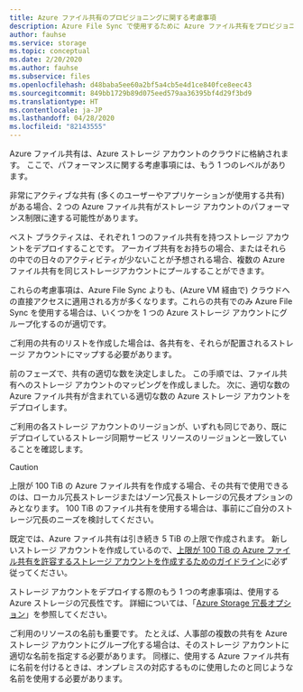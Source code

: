 ```yaml
---
title: Azure ファイル共有のプロビジョニングに関する考慮事項
description: Azure File Sync で使用するために Azure ファイル共有をプロビジョニングします。移行ドキュメント間で共有する一般的なテキスト ブロック。
author: fauhse
ms.service: storage
ms.topic: conceptual
ms.date: 2/20/2020
ms.author: fauhse
ms.subservice: files
ms.openlocfilehash: d48baba5ee60a2bf5a4cb5e4d1ce840fce8eec43
ms.sourcegitcommit: 849bb1729b89d075eed579aa36395bf4d29f3bd9
ms.translationtype: HT
ms.contentlocale: ja-JP
ms.lasthandoff: 04/28/2020
ms.locfileid: "82143555"
---
```

Azure ファイル共有は、Azure ストレージ アカウントのクラウドに格納されます。
ここで、パフォーマンスに関する考慮事項には、もう 1 つのレベルがあります。

非常にアクティブな共有 (多くのユーザーやアプリケーションが使用する共有) がある場合、2 つの Azure ファイル共有がストレージ アカウントのパフォーマンス制限に達する可能性があります。

ベスト プラクティスは、それぞれ 1 つのファイル共有を持つストレージ アカウントをデプロイすることです。
アーカイブ共有をお持ちの場合、またはそれらの中での日々のアクティビティが少ないことが予想される場合、複数の Azure ファイル共有を同じストレージアカウントにプールすることができます。

これらの考慮事項は、Azure File Sync よりも、(Azure VM 経由で) クラウドへの直接アクセスに適用される方が多くなります。これらの共有でのみ Azure File Sync を使用する場合は、いくつかを 1 つの Azure ストレージ アカウントにグループ化するのが適切です。

ご利用の共有のリストを作成した場合は、各共有を、それらが配置されるストレージ アカウントにマップする必要があります。

前のフェーズで、共有の適切な数を決定しました。 この手順では、ファイル共有へのストレージ アカウントのマッピングを作成しました。 次に、適切な数の Azure ファイル共有が含まれている適切な数の Azure ストレージ アカウントをデプロイします。

ご利用の各ストレージ アカウントのリージョンが、いずれも同じであり、既にデプロイしているストレージ同期サービス リソースのリージョンと一致していることを確認します。

> [!CAUTION]
> 上限が 100 TiB の Azure ファイル共有を作成する場合、その共有で使用できるのは、ローカル冗長ストレージまたはゾーン冗長ストレージの冗長オプションのみとなります。 100 TiB のファイル共有を使用する場合は、事前にご自分のストレージ冗長のニーズを検討してください。

既定では、Azure ファイル共有は引き続き 5 TiB の上限で作成されます。 新しいストレージ アカウントを作成しているので、[上限が 100 TiB の Azure ファイル共有を許容するストレージ アカウントを作成するためのガイドライン](../articles/storage/files/storage-files-how-to-create-large-file-share.md)に必ず従ってください。

ストレージ アカウントをデプロイする際のもう 1 つの考慮事項は、使用する Azure ストレージの冗長性です。 詳細については、「[Azure Storage 冗長オプション](../articles/storage/common/storage-redundancy.md)」を参照してください。

ご利用のリソースの名前も重要です。 たとえば、人事部の複数の共有を Azure ストレージ アカウントにグループ化する場合は、そのストレージ アカウントに適切な名前を指定する必要があります。 同様に、使用する Azure ファイル共有に名前を付けるときは、オンプレミスの対応するものに使用したのと同じような名前を使用する必要があります。